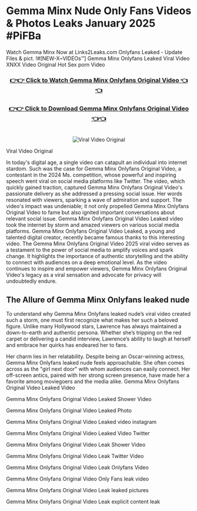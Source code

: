 # Gemma Minx Nude Only Fans Videos & Photos Leaks January 2025 #PiFBa

Watch Gemma Minx Now at Links2Leaks.com Onlyfans Leaked - Update Files & pict. !#[NEW-X~VIDEOs™] Gemma Minx Onlyfans Leaked Viral Video XNXX Video Original Hot Sex porn Video
<br>
<div align="center">
<h3><a href="https://links2leaks.com/gemmaminx" rel="nofollow">👉👉 Click to Watch Gemma Minx Onlyfans Original Video 👈👈</a></h3>
<h3><a href="https://links2leaks.com/gemmaminx" rel="nofollow">👉👉 Click to Download Gemma Minx Onlyfans Original Video 👈👈</a></h3>
<br>
<a href="https://links2leaks.com/gemmaminx" rel="nofollow"><img src="https://i.ibb.co/Gkj2r4b/banner.png" alt="Viral Video Original" style="max-width: 100%; display: inline-block;" data-target="animated-image.originalImage"></a>
</div>

Viral Video Original

In today's digital age, a single video can catapult an individual into internet stardom. Such was the case for Gemma Minx Onlyfans Original Video, a contestant in the 2024 Ms. competition, whose powerful and inspiring speech went viral on social media platforms like Twitter.
The video, which quickly gained traction, captured Gemma Minx Onlyfans Original Video's passionate delivery as she addressed a pressing social issue. Her words resonated with viewers, sparking a wave of admiration and support. The video's impact was undeniable; it not only propelled Gemma Minx Onlyfans Original Video to fame but also ignited important conversations about relevant social issue.
Gemma Minx Onlyfans Original Video Leaked video took the internet by storm and amazed viewers on various social media platforms. Gemma Minx Onlyfans Original Video Leaked, a young and talented digital creator, recently became famous thanks to this interesting video.
The Gemma Minx Onlyfans Original Video 2025 viral video serves as a testament to the power of social media to amplify voices and spark change. It highlights the importance of authentic storytelling and the ability to connect with audiences on a deep emotional level. As the video continues to inspire and empower viewers, Gemma Minx Onlyfans Original Video's legacy as a viral sensation and advocate for privacy will undoubtedly endure.

<h2>The Allure of Gemma Minx Onlyfans leaked nude</h2>


To understand why Gemma Minx Onlyfans leaked nude’s viral video created such a storm, one must first recognize what makes her such a beloved figure. Unlike many Hollywood stars, Lawrence has always maintained a down-to-earth and authentic persona. Whether she’s tripping on the red carpet or delivering a candid interview, Lawrence’s ability to laugh at herself and embrace her quirks has endeared her to fans.

Her charm lies in her relatability. Despite being an Oscar-winning actress, Gemma Minx Onlyfans leaked nude feels approachable. She often comes across as the "girl next door" with whom audiences can easily connect. Her off-screen antics, paired with her strong screen presence, have made her a favorite among moviegoers and the media alike.
Gemma Minx Onlyfans Original Video Leaked Video

Gemma Minx Onlyfans Original Video Leaked Shower Video

Gemma Minx Onlyfans Original Video Leaked Photo

Gemma Minx Onlyfans Original Video Leaked video instagram

Gemma Minx Onlyfans Original Video Leaked Video Twitter

Gemma Minx Onlyfans Original Video Leak Shower Video

Gemma Minx Onlyfans Original Video Leak Twitter Video

Gemma Minx Onlyfans Original Video Leak Onlyfans Video

Gemma Minx Onlyfans Original Video Only Fans leak video

Gemma Minx Onlyfans Original Video Leak leaked pictures

Gemma Minx Onlyfans Original Video Leak explicit content leak